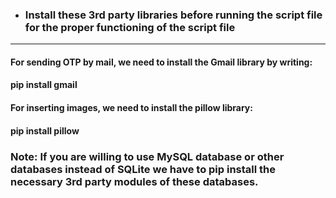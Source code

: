 * ### **Install these 3rd party libraries before running the script file for the proper functioning of the script file**
---------------------------------------------------------------------------------------------------------------------

#### **For sending OTP by mail, we need to install the Gmail library by writing:**

#### pip install gmail

#### **For inserting images, we need to install the pillow library:**

#### pip install pillow

### **Note: If you are willing to use MySQL database or other databases instead of SQLite we have to pip install the necessary 3rd party modules of these databases.** 
